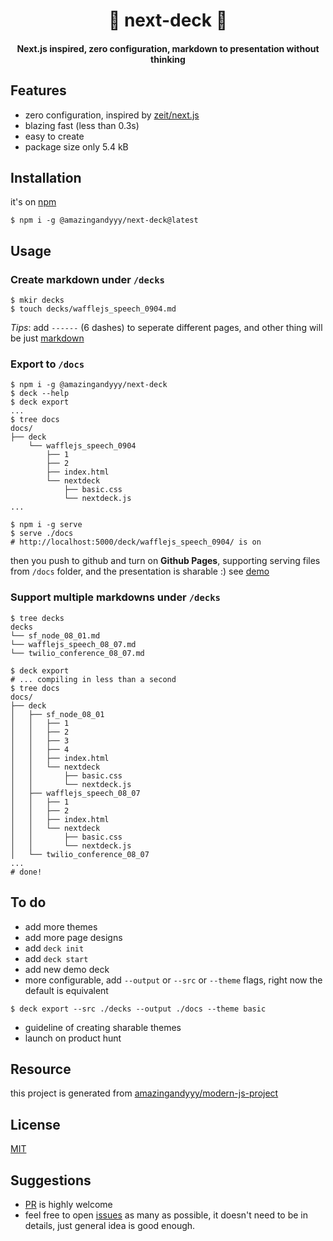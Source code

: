 <h1 align="center">
💬 next-deck 💬
</h1>
<h4 align="center">
Next.js inspired, zero configuration, markdown to presentation without thinking
</h4>

## Features

- zero configuration, inspired by [zeit/next.js](https://github.com/zeit/next.js)
- blazing fast (less than 0.3s)
- easy to create
- package size only 5.4 kB

## Installation

it's on [npm](https://www.npmjs.com/package/@amazingandyyy/next-deck)

```
$ npm i -g @amazingandyyy/next-deck@latest
```

## Usage

### Create markdown under `/decks`

```terminal
$ mkir decks
$ touch decks/wafflejs_speech_0904.md
```

*Tips*: add `------` (6 dashes) to seperate different pages, and other thing will be just [markdown](https://guides.github.com/features/mastering-markdown/)

### Export to `/docs`

```terminal
$ npm i -g @amazingandyyy/next-deck
$ deck --help
$ deck export
...
$ tree docs
docs/
├── deck
    └── wafflejs_speech_0904
        ├── 1
        ├── 2
        ├── index.html
        └── nextdeck
            ├── basic.css
            └── nextdeck.js
...

$ npm i -g serve
$ serve ./docs
# http://localhost:5000/deck/wafflejs_speech_0904/ is on
```

then you push to github and turn on **Github Pages**, supporting serving files from `/docs` folder, and the presentation is sharable :) see [demo](https://www.amazingandyyy.com/next-deck/deck/wafflejs_speech_0904/)

### Support multiple markdowns under `/decks`

```terminal
$ tree decks
decks
└── sf_node_08_01.md
└── wafflejs_speech_08_07.md
└── twilio_conference_08_07.md

$ deck export
# ... compiling in less than a second
$ tree docs
docs/
├── deck
│   ├── sf_node_08_01
│   │   ├── 1
│   │   ├── 2
│   │   ├── 3
│   │   ├── 4
│   │   ├── index.html
│   │   └── nextdeck
│   │       ├── basic.css
│   │       └── nextdeck.js
│   ├── wafflejs_speech_08_07
│   │   ├── 1
│   │   ├── 2
│   │   ├── index.html
│   │   └── nextdeck
│   │       ├── basic.css
│   │       └── nextdeck.js
│   └── twilio_conference_08_07
...
# done!
```

## To do

- add more themes
- add more page designs
- add `deck init`
- add `deck start`
- add new demo deck
- more configurable, add `--output` or `--src` or `--theme` flags, right now the default is equivalent

```terminal
$ deck export --src ./decks --output ./docs --theme basic
```

- guideline of creating sharable themes
- launch on product hunt

## Resource

this project is generated from [amazingandyyy/modern-js-project](https://github.com/amazingandyyy/modern-js-project)

## License

[MIT](https://raw.githubusercontent.com/amazingandyyy/next-deck/master/license)

## Suggestions

- [PR](https://github.com/amazingandyyy/next-deck/pulls) is highly welcome
- feel free to open [issues](https://github.com/amazingandyyy/next-deck/issues) as many as possible, it doesn't need to be in details, just general idea is good enough.

